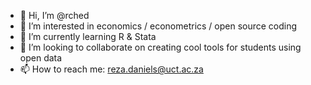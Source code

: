 - 👋 Hi, I’m @rched
- 👀 I’m interested in economics / econometrics / open source coding
- 🌱 I’m currently learning R & Stata 
- 💞️ I’m looking to collaborate on creating cool tools for students using open data
- 📫 How to reach me: reza.daniels@uct.ac.za

<!---
rched/rched is a ✨ special ✨ repository because its `README.md` (this file) appears on your GitHub profile.
You can click the Preview link to take a look at your changes.
--->
